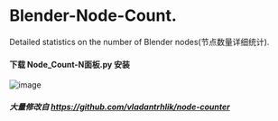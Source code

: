 # Blender-Node-Count.
Detailed statistics on the number of Blender nodes(节点数量详细统计).

#### 下载 Node_Count-N面板.py 安装

![image](https://github.com/yunkezengren/Blender-Node-Count./assets/98995559/16352094-4356-447c-89e8-2ecd2f19e813)

##### 大量修改自 https://github.com/vladantrhlik/node-counter
